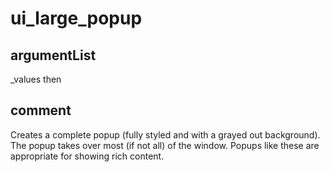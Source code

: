 # ui_large_popup
## argumentList
_values
then
## comment
Creates a complete popup (fully styled and with a grayed out background). The popup takes over most (if not all) of the window. Popups like these are appropriate for showing rich content.